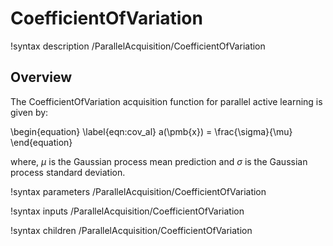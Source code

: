 # CoefficientOfVariation

!syntax description /ParallelAcquisition/CoefficientOfVariation

## Overview

The CoefficientOfVariation acquisition function for parallel active learning is given by:

\begin{equation}
    \label{eqn:cov_al}
    a(\pmb{x}) = \frac{\sigma}{\mu}
\end{equation}

where, $\mu$ is the Gaussian process mean prediction and $\sigma$ is the Gaussian process standard deviation.

!syntax parameters /ParallelAcquisition/CoefficientOfVariation

!syntax inputs /ParallelAcquisition/CoefficientOfVariation

!syntax children /ParallelAcquisition/CoefficientOfVariation

